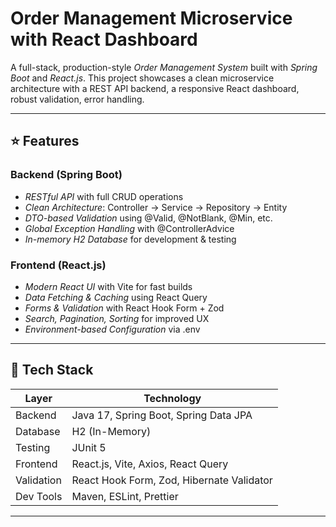 # Order Management Microservice with React Dashboard

A full-stack, production-style *Order Management System* built with *Spring Boot* and *React.js*. This project showcases a clean microservice architecture with a REST API backend, a responsive React dashboard, robust validation, error handling.

---

## ⭐ Features

### Backend (Spring Boot)
- *RESTful API* with full CRUD operations
- *Clean Architecture*: Controller → Service → Repository → Entity
- *DTO-based Validation* using @Valid, @NotBlank, @Min, etc.
- *Global Exception Handling* with @ControllerAdvice
- *In-memory H2 Database* for development & testing

### Frontend (React.js)
- *Modern React UI* with Vite for fast builds
- *Data Fetching & Caching* using React Query
- *Forms & Validation* with React Hook Form + Zod
- *Search, Pagination, Sorting* for improved UX
- *Environment-based Configuration* via .env

---

## 🧱 Tech Stack

| Layer        | Technology                       |
|--------------|----------------------------------|
| Backend      | Java 17, Spring Boot, Spring Data JPA |
| Database     | H2 (In-Memory)                   |
| Testing      | JUnit 5                          |
| Frontend     | React.js, Vite, Axios, React Query |
| Validation   | React Hook Form, Zod, Hibernate Validator |
| Dev Tools    | Maven, ESLint, Prettier          |

---
